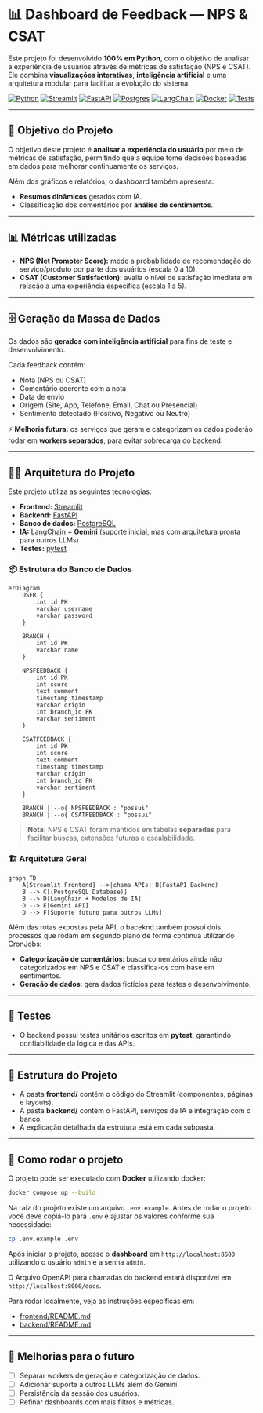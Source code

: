 # 📊 Dashboard de Feedback — NPS & CSAT

Este projeto foi desenvolvido **100% em Python**, com o objetivo de analisar a experiência de usuários através de métricas de satisfação (NPS e CSAT).
Ele combina **visualizações interativas**, **inteligência artificial** e uma arquitetura modular para facilitar a evolução do sistema.


[![Python](https://img.shields.io/badge/Python-3.11-blue?logo=python)](https://www.python.org/)
[![Streamlit](https://img.shields.io/badge/Frontend-Streamlit-FF4B4B?logo=streamlit)](https://streamlit.io/)
[![FastAPI](https://img.shields.io/badge/Backend-FastAPI-009688?logo=fastapi)](https://fastapi.tiangolo.com/)
[![Postgres](https://img.shields.io/badge/Database-PostgreSQL-336791?logo=postgresql)](https://www.postgresql.org/)
[![LangChain](https://img.shields.io/badge/AI-LangChain-000000?logo=chainlink)](https://www.langchain.com/)
[![Docker](https://img.shields.io/badge/Docker-ready-2496ED?logo=docker)](https://www.docker.com/)
[![Tests](https://img.shields.io/badge/Tests-Pytest-97C901)](https://docs.pytest.org/en/stable/)


---

## 🎯 Objetivo do Projeto

O objetivo deste projeto é **analisar a experiência do usuário** por meio de métricas de satisfação, permitindo que a equipe tome decisões baseadas em dados para melhorar continuamente os serviços.

Além dos gráficos e relatórios, o dashboard também apresenta:

* **Resumos dinâmicos** gerados com IA.
* Classificação dos comentários por **análise de sentimentos**.

---

## 📊 Métricas utilizadas

* **NPS (Net Promoter Score):** mede a probabilidade de recomendação do serviço/produto por parte dos usuários (escala 0 a 10).
* **CSAT (Customer Satisfaction):** avalia o nível de satisfação imediata em relação a uma experiência específica (escala 1 a 5).

---

## 🗄️ Geração da Massa de Dados

Os dados são **gerados com inteligência artificial** para fins de teste e desenvolvimento.

Cada feedback contém:

* Nota (NPS ou CSAT)
* Comentário coerente com a nota
* Data de envio
* Origem (Site, App, Telefone, Email, Chat ou Presencial)
* Sentimento detectado (Positivo, Negativo ou Neutro)

⚡ **Melhoria futura:** os serviços que geram e categorizam os dados poderão rodar em **workers separados**, para evitar sobrecarga do backend.

---


## 👨‍💻 Arquitetura do Projeto

Este projeto utiliza as seguintes tecnologias:

* **Frontend:** [Streamlit](https://streamlit.io/)
* **Backend:** [FastAPI](https://fastapi.tiangolo.com/)
* **Banco de dados:** [PostgreSQL](https://www.postgresql.org/)
* **IA:** [LangChain](https://www.langchain.com/) + **Gemini** (suporte inicial, mas com arquitetura pronta para outros LLMs)
* **Testes:** [pytest](https://docs.pytest.org/)

### 📦 Estrutura do Banco de Dados

```mermaid
erDiagram
    USER {
        int id PK
        varchar username
        varchar password
    }

    BRANCH {
        int id PK
        varchar name
    }

    NPSFEEDBACK {
        int id PK
        int score
        text comment
        timestamp timestamp
        varchar origin
        int branch_id FK
        varchar sentiment
    }

    CSATFEEDBACK {
        int id PK
        int score
        text comment
        timestamp timestamp
        varchar origin
        int branch_id FK
        varchar sentiment
    }

    BRANCH ||--o{ NPSFEEDBACK : "possui"
    BRANCH ||--o{ CSATFEEDBACK : "possui"
```

> **Nota:** NPS e CSAT foram mantidos em tabelas **separadas** para facilitar buscas, extensões futuras e escalabilidade.

### 🏗️ Arquitetura Geral

```mermaid
graph TD
    A[Streamlit Frontend] -->|chama APIs| B(FastAPI Backend)
    B --> C[(PostgreSQL Database)]
    B --> D[LangChain + Modelos de IA]
    D --> E[Gemini API]
    D --> F[Suporte futuro para outros LLMs]
```

Além das rotas expostas pela API, o baceknd também possui dois processos que rodam em segundo plano de forma continua utilizando CronJobs:

* **Categorização de comentários**: busca comentários ainda não categorizados em NPS e CSAT e classifica-os com base em sentimentos.
* **Geração de dados**: gera dados fictícios para testes e desenvolvimento.

---

## 🧪 Testes

* O backend possui testes unitários escritos em **pytest**, garantindo confiabilidade da lógica e das APIs.

---

## 📂 Estrutura do Projeto

* A pasta **frontend/** contém o código do Streamlit (componentes, páginas e layouts).
* A pasta **backend/** contém o FastAPI, serviços de IA e integração com o banco.
* A explicação detalhada da estrutura está em cada subpasta.

---

## 🚀 Como rodar o projeto

O projeto pode ser executado com **Docker** utilizando docker:

```bash
docker compose up --build
```

Na raiz do projeto existe um arquivo `.env.example`.
Antes de rodar o projeto você deve copiá-lo para `.env` e ajustar os valores conforme sua necessidade:

```bash
cp .env.example .env
```


Após iniciar o projeto, acesse o **dashboard** em `http://localhost:8500` utilizando o usuário `admin` e a senha `admin`.

O Arquivo OpenAPI para chamadas do backend estará disponível em `http://localhost:8000/docs`.

Para rodar localmente, veja as instruções específicas em:

* [frontend/README.md](frontend/README.md)
* [backend/README.md](backend/README.md)

---

## 📌 Melhorias para o futuro

* [ ] Separar workers de geração e categorização de dados.
* [ ] Adicionar suporte a outros LLMs além do Gemini.
* [ ] Persistência da sessão dos usuários.
* [ ] Refinar dashboards com mais filtros e métricas.
